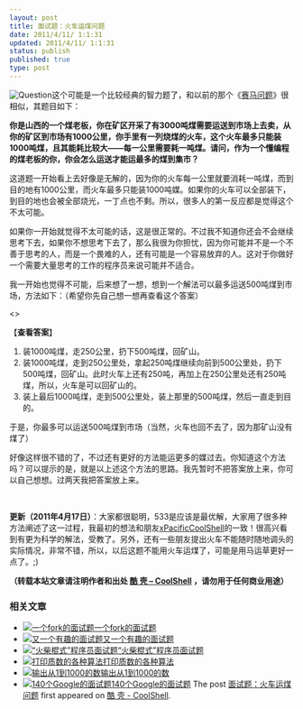 ```yaml
---
layout: post
title: 面试题：火车运煤问题
date: 2011/4/11/ 1:1:31
updated: 2011/4/11/ 1:1:31
status: publish
published: true
type: post
---
```


![](https://coolshell.cn/wp-content/uploads/2009/07/Question.jpg "Question")这个可能是一个比较经典的智力题了，和以前的那个《[赛马问题](https://coolshell.cn/articles/1202.html "面试题：赛马问题")》很相似，其题目如下：


**你是山西的一个煤老板，你在矿区开采了有3000吨煤需要运送到市场上去卖，从你的矿区到市场有1000公里，你手里有一列烧煤的火车，这个火车最多只能装1000吨煤，且其能耗比较大——每一公里需要耗一吨煤。请问，作为一个懂编程的煤老板的你，你会怎么运送才能运最多的煤到集市？**


这道题一开始看上去好像是无解的，因为你的火车每一公里就要消耗一吨煤，而到目的地有1000公里，而火车最多只能装1000吨媒。如果你的火车可以全部装下，到目的地也会被全部烧光，一丁点也不剩。所以，很多人的第一反应都是觉得这个不太可能。


如果你一开始就觉得不太可能的话，这是很正常的。不过我不知道你还会不会继续思考下去，如果你不想思考下去了，那么我很为你担忧，因为你可能并不是一个不善于思考的人，而是一个畏难的人，还有可能是一个容易放弃的人。这对于你做好 一个需要大量思考的工作的程序员来说可能并不适合。


我一开始也觉得不可能，后来想了一想，想到一个解法可以最多运送500吨煤到市场，方法如下：（希望你先自己想一想再查看这个答案）  

  

<>  

【**查看答案**】



1. 装1000吨煤，走250公里，扔下500吨煤，回矿山。
2. 装1000吨煤，走到250公里处，拿起250吨煤继续向前到500公里处，扔下500吨煤，回矿山。此时火车上还有250吨，再加上在250公里处还有250吨煤，所以，火车是可以回矿山的。
3. 装上最后1000吨煤，走到500公里处，装上那里的500吨煤，然后一直走到目的。


于是，你最多可以运送500吨煤到市场（当然，火车也回不去了，因为那矿山没有煤了）



好像这样很不错的了，不过还有更好的方法能运更多的媒过去。你知道这个方法吗？可以提示的是，就是以上述这个方法的思路。我先暂时不把答案放上来，你可以自己想想。过两天我把答案放上来。


 


**更新（2011年4月17日）**：大家都很聪明，533是应该是最优解，大家用了很多种方法阐述了这一过程，我最初的想法和朋友[xPacificCoolShell](https://coolshell.cn/articles/4429.html#comment-44698)的一致！很高兴看到有更为科学的解法，受教了。另外，还有一些朋友提出火车不能随时随地调头的实际情况，非常不错，所以，以后这题不能用火车运煤了，可能是用马运草更好一点了。;)



**（转载本站文章请注明作者和出处 [酷 壳 – CoolShell](https://coolshell.cn/) ，请勿用于任何商业用途）**



### 相关文章

* [![一个fork的面试题](https://coolshell.cn/wp-content/uploads/2012/07/fork01jpg-150x150.jpg)](https://coolshell.cn/articles/7965.html)[一个fork的面试题](https://coolshell.cn/articles/7965.html)
* [![又一个有趣的面试题](https://coolshell.cn/wp-content/plugins/wordpress-23-related-posts-plugin/static/thumbs/0.jpg)](https://coolshell.cn/articles/4162.html)[又一个有趣的面试题](https://coolshell.cn/articles/4162.html)
* [![“火柴棍式”程序员面试题](https://coolshell.cn/wp-content/plugins/wordpress-23-related-posts-plugin/static/thumbs/21.jpg)](https://coolshell.cn/articles/3961.html)[“火柴棍式”程序员面试题](https://coolshell.cn/articles/3961.html)
* [![打印质数的各种算法](https://coolshell.cn/wp-content/plugins/wordpress-23-related-posts-plugin/static/thumbs/26.jpg)](https://coolshell.cn/articles/3738.html)[打印质数的各种算法](https://coolshell.cn/articles/3738.html)
* [![输出从1到1000的数](https://coolshell.cn/wp-content/plugins/wordpress-23-related-posts-plugin/static/thumbs/14.jpg)](https://coolshell.cn/articles/3445.html)[输出从1到1000的数](https://coolshell.cn/articles/3445.html)
* [![140个Google的面试题](https://coolshell.cn/wp-content/uploads/2010/12/googlequestion-150x150.jpg)](https://coolshell.cn/articles/3345.html)[140个Google的面试题](https://coolshell.cn/articles/3345.html)
The post [面试题：火车运煤问题](https://coolshell.cn/articles/4429.html) first appeared on [酷 壳 - CoolShell](https://coolshell.cn).
